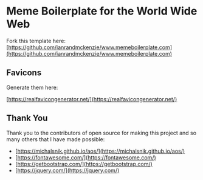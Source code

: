 # Meme Boilerplate for the World Wide Web

Fork this template here:
[https://github.com/ianrandmckenzie/www.memeboilerplate.com](https://github.com/ianrandmckenzie/www.memeboilerplate.com)

## Favicons

Generate them here:

[https://realfavicongenerator.net/](https://realfavicongenerator.net/)

## Thank You

Thank you to the contributors of open source for making this project and so many others that I have made possible:

* [https://michalsnik.github.io/aos/](https://michalsnik.github.io/aos/)
* [https://fontawesome.com/](https://fontawesome.com/)
* [https://getbootstrap.com/](https://getbootstrap.com/)
* [https://jquery.com/](https://jquery.com/)
